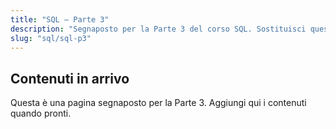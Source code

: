```yaml
---
title: "SQL — Parte 3"
description: "Segnaposto per la Parte 3 del corso SQL. Sostituisci questo contenuto con il materiale effettivo."
slug: "sql/sql-p3"
---
```


## Contenuti in arrivo

Questa è una pagina segnaposto per la Parte 3. Aggiungi qui i contenuti quando pronti.
